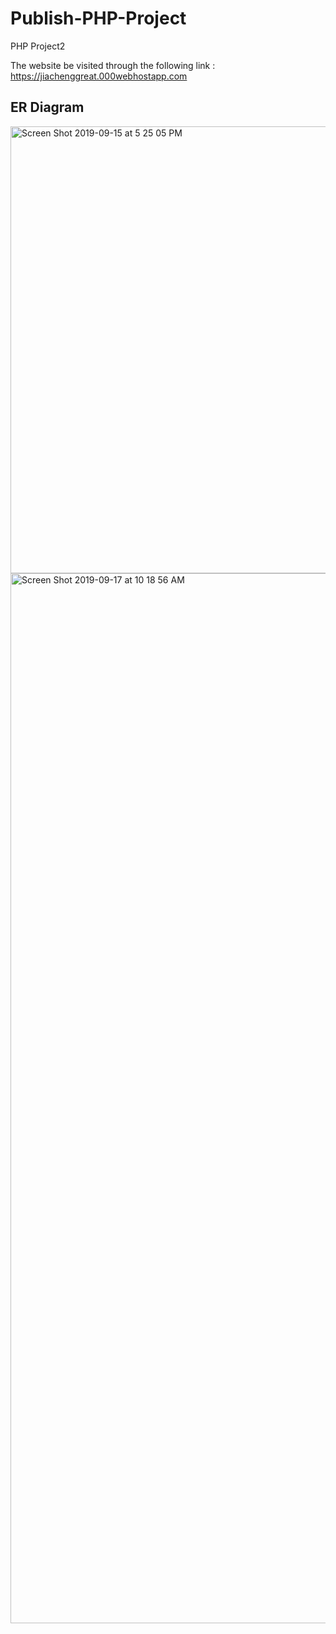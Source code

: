 # Publish-PHP-Project
PHP Project2

The website be visited through the following link : https://jiachenggreat.000webhostapp.com
## ER Diagram
<img width="715" alt="Screen Shot 2019-09-15 at 5 25 05 PM" src="https://user-images.githubusercontent.com/42711913/64928961-bb2a0a80-d862-11e9-9e1f-5b4fd311f6fd.png">
<img width="1680" alt="Screen Shot 2019-09-17 at 10 18 56 AM" src="https://user-images.githubusercontent.com/42711913/65001882-ad44ba00-d934-11e9-858a-55455b49177b.png">
